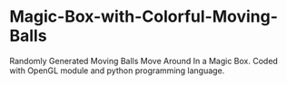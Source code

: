 # Magic-Box-with-Colorful-Moving-Balls
Randomly Generated Moving Balls Move Around In a Magic Box. Coded with OpenGL module and python programming language.
